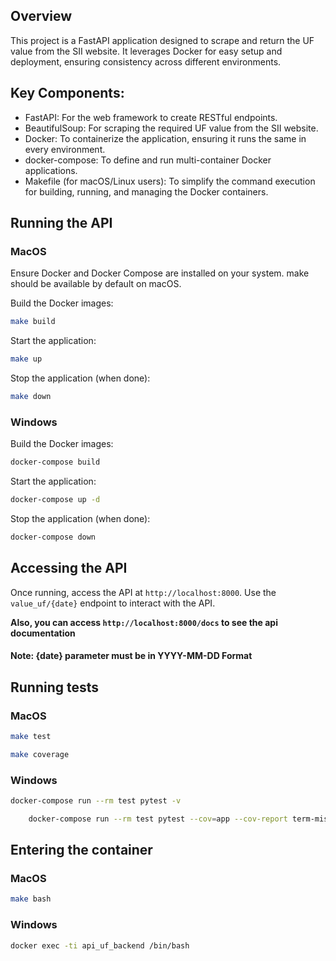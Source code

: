 ## Overview

This project is a FastAPI application designed to scrape and return the UF value from the SII website. It leverages Docker for easy setup and deployment, ensuring consistency across different environments.

## Key Components:

- FastAPI: For the web framework to create RESTful endpoints.
- BeautifulSoup: For scraping the required UF value from the SII website.
- Docker: To containerize the application, ensuring it runs the same in every environment.
- docker-compose: To define and run multi-container Docker applications.
- Makefile (for macOS/Linux users): To simplify the command execution for building, running, and managing the Docker containers.

## Running the API

### MacOS

Ensure Docker and Docker Compose are installed on your system. make should be available by default on macOS.

Build the Docker images:

```bash
make build
```

Start the application:

```bash
make up
```

Stop the application (when done):

```bash
make down
```

### Windows

Build the Docker images:

```bash
docker-compose build
```

Start the application:

```bash
docker-compose up -d
```

Stop the application (when done):

```bash
docker-compose down
```

## Accessing the API

Once running, access the API at `http://localhost:8000`. Use the `value_uf/{date}` endpoint to interact with the API.

**Also, you can access `http://localhost:8000/docs` to see the api documentation**

#### Note: {date} parameter must be in YYYY-MM-DD Format

## Running tests

### MacOS

```bash
make test
```

```bash
make coverage
```

### Windows

```bash
docker-compose run --rm test pytest -v
```

```bash
	docker-compose run --rm test pytest --cov=app --cov-report term-missing --cov-report html
```

## Entering the container

### MacOS

```bash
make bash
```

### Windows

```bash
docker exec -ti api_uf_backend /bin/bash
```
